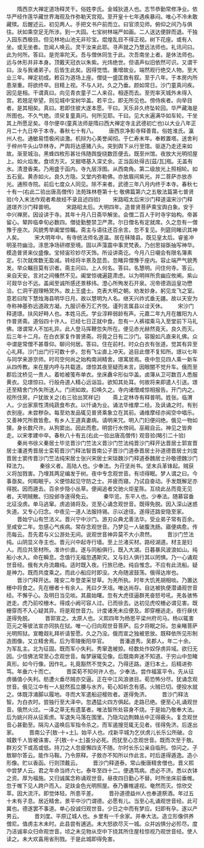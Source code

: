 <!-- { "loadSidebar": true } -->
　　隋西京大禅定道场释灵干。俗姓李氏。金城狄道人也。志节恭勤常修净业。依华严经作莲华藏世界海观及作弥勒天宫观。至开皇十七年遇疾暴闷。唯心不冷未敢藏殡。后醒述云。初见两人。手把文书户前而立。曰官须见师。俯仰之间乃与俱往。状如乘空足无所涉。到一大园。七宝树林端严如画。二人送达便辞而退。干独入园东西极目。但见林地山池无非珍宝。焜煌乱目不得正视。树下花座。或有人坐。或无坐者。忽闻人唤云。灵干汝来此耶。寻声就之乃慧远法师也。礼讯问曰。此为何所。答曰。是兜率陀天。吾与僧休同生于此。次吾南坐上者。是休法师也。远与休形并非本身。顶戴天冠衣以朱紫。光炜绝世。但语声似旧依然可识。又谓干曰。汝与我诸弟子。后皆生此矣。因得觉悟。重增故业。端然观行绝交人物。至大业三年。禅定初成。敕召为道场上座。僧徒一盛匡救有叙。至于八年。于本房内所患渐重。将欲终卒。目精上视。不与人对。久之乃垂。颜如常日。沙门童真问疾。因见是相。干谓真曰。向见青衣童子二人来召。相逐而去。至兜率天城外未得入宫。若翘足举望。则见城中宝树华盖。若平立。即无所见也。傍侍疾者。向举目者。是其相矣。真曰。若即住彼大遂本愿。干曰。天乐非久终坠轮回。华严藏海是所图也。不久气绝。须臾复童真问。何所见耶。干曰。见大水遍满华如车轮。干坐其上所愿足矣。寻尔便卒(童真法师是隋曰西大禅定寺主武德初亡也)以大业八年正月二十九日卒于本寺。春秋七十有八。
　　唐西京净影寺释善胄。俗姓淮氏。瀛州人也。通敏易悟极闲谈激。机辩为心美誉闻彻。于仁寿末年。奉敕置塔。送舍利于梓州牛头山华林寺。严舆将达感猪八头。突到舆下从行至馆。驱逐乃走还来如故。渐至城治。黑蜂四枚形甚壮伟随舆旋绕数匝便去。既至州馆。夜放大光明彻屋上。如火焰发。食顷方灭。又掘塔基入深丈余。正当函处得古[茲/瓦]瓶。无盖有水。清澄香美。乃用盛于函内。寺九层浮图。从西南角。第二级放光上照相轮。如五石瓮。黄赤如火。良久方隐。又堂内弥勒佛。亦放眉间紫光。并二菩萨亦放赤光。通照寺院。前后七度众人同见。除不来者。武德三年八月内终于本寺。春秋七十有一(右此二验出唐高僧传)
法苑珠林卷第十七
敬佛篇第六之五敬法篇第七普贤验(今入末法作观者希故经不录且述四验)
　　宋路昭太后宋沙门释道温宋沙门释道璟齐沙门释普明。
　　宋路昭太后。大明四年。造普贤菩萨乘宝舆白象。安于中兴禅房。因设讲于寺。其年十月八日斋毕解坐。会僧二百人于时寺宇始构。帝甚留心。辇跸临幸旬必数四。僧徒勤整禁卫严肃。尔日僧名有定就席。久之忽有一僧豫于座次。风貌秀举阖堂惊瞩。斋主与语往还百余言。忽不复见。列筵同睹识其神人矣。
　　宋大明年中。有寺统法师名道温。居在秣陵县。既见皇太后。睿鉴冲明圣符幽洽。涤思净场研襟至境。固以声藻震中事灵梵表。乃创思镕斲抽写神华。模造普贤来仪盛像。宝倾宙珍妙尽天饰。所设讲斋讫。今月八日嚫会有限名簿素定。引次就席数无盈减。转经将半景及昆吾。忽睹异僧豫于座内。容止端严气貌秀发。举众瞩目莫有识者。斋主问曰。上人何名。答曰。名慧明。问住何寺。答云。来自天安。言对之间儵然不见。阖堂惊魂遍筵肃虑。以为明祥所贲幽应攸阐。紫山可觌华台不远。盖闻至诚所感还景移纬。澄心所殉发石开泉。况帝德涵运皇功懋洽。仁洞干遐理畅冥外。故上王盛士。克表大明之朝。劝发妙身。躬见龙飞之室。意若曰陛下慧烛海县明华日月。故以慧明为人名。继天兴祚式垂无疆。故以天安为寺称神基弥远道政方凝。九服识泰万汇齐悦。谨列言属县以诠天休。
　　宋沙门释道璟。扶风好畤人也。本姓马氏。学业淳粹弱龄有声。元嘉二年九月在雒阳为人作普贤斋。道俗四十许人。已经七日正就中食。忽有一人裤褶乘马入至堂前下马礼佛。璟谓常人不加礼异。此人登马挥鞭忽失所在。便见赤光赫然竟天。良久而灭。后三年十二月。在白衣家复作普贤斋。将竟之日有二沙门。容服如凡直来礼佛。众中谓是常僧不甚尊仰。聊问何居。答曰。住在前村。时众白衣有张道。觉其有异至心礼拜。沙门出门行可数十步。忽有飞尘直上冲天。追目此僧不复知所。璟以七年与同学来游京师。时司空何尚之始构南涧精舍。璟寓居焉。夜中忽见四人乘一新车从四传教。来在屋内呼与共载道。璟惊其夜至疑而未言。因眼闇不觉升车。俄而至郡后沈桥见一贵人。着帢被笺布单衣。坐床纛伞形似华盖。卤簿从卫可数百人悉服黄衣。见璟惊曰。行般舟道人精心远诣旨。欲知其处耳。何故将来即遣人引送。璟还至精舍门外失所送人。门闭如故。扣唤久之。寺内诸僧咸惊相报告。开门内之。视所住房。户犹故关之(右三验出冥祥记)
　　斋上定林寺有释普明。姓张。临渭人。少出家禀性清纯蔬食布衣。以忏诵为业。诵法华维摩二经。及讽诵之时。有别衣别座。未尝秽杂。每至劝发品辄见普贤乘象立在其前。诵维摩经亦闻空中唱乐。又善神咒所救皆愈。有乡人王道真妻病。请明来咒。明入门妇便闷绝。俄见一物如狸。身长数尺许。从狗窦出。因此而愈。明尝行水傍祠。巫觋自云。神见之皆奔走。以宋孝建中卒。春秋八十有五(右此一验出唐高僧传)
观音验(略引二十验)
　　秦尚书徐义秦居士毕览晋沙门竺法义晋沙门竺法纯晋沙门释开达晋居士郭宣晋居士潘道秀晋居士栾荀晋沙门释法智晋南公子晋沙门道泰晋居士孙道德晋居士刘度晋居士窦传晋沙门竺法纯宋居士张兴宋居士宋琰魏沙门释道泰魏居士孙敬德魏沙门释法力。
　　秦徐义者。高陆人也。少奉法。为苻坚尚书。坚末兵革锋起。贼获义将加戮害。乃埋其两足编发于树。夜中专念观世音。有顷得眠。梦人谓之曰。今事亟矣。何暇眠乎。义便惊起见守防之士。并疲而寝。乃试自奋动。手发既解足亦得脱。因而遁去。百余步隐小丛草。便闻追者交驰火炬星陈。互绕此丛而竟无见者。天明贼散。归投邺寺遂得免云。
　　秦毕览。东平人也。少奉法。随慕容垂北征没虏。单马逃窜。虏追骑将及。览至心诵念观世音。既得免脱。因入深山迷惑失道。又专心归念。中夜见一道人法服持锡。示以途径。遂得还路安隐至家。
　　晋始宁山有竺法义。晋兴宁中沙门。游刃众典尤善法华。受业弟子常有百余。至咸安二年。忽感心气疾病。常存念观世音。乃梦见一人破腹洗肠。寤便病愈。传亮每云。吾先君与义公游处无间。说观世音神异莫不大小肃然。
　　晋沙门竺法纯。山阴显义寺主也。晋元兴中起寺行墙。至上兰渚买材。路经湖道。材主是妇人。而应共至材所。准许价直。遂与同船俱行。既入大湖。日暮暴风波浪如山。纯船小水入。命在瞬息。念值行无福忽遇斯灾。又与妇人俱行其以罔惧。乃一心诵观世音经。俄有大舟流趣纯。适时既入夜。行旅已绝。纯自惟念。不应有此流船。疑是神力。既而共度乘之。而此小船应时即没。大舟随波鼓荡。俄得达岸也。
　　晋沙门释开达。隆安二年登垄采甘草。为羌所执。时年大饥羌胡相啖。乃置达栅中将食之。先在栅者十有余人。羌曰夕烹俎。唯达尚存。自达被执便潜诵观世音经。不懈乎心。及明日当见啖。其晨始曙。忽有大虎径逼群羌奋怒号吼。羌各骇怖迸走。虎乃前咬栅木。得成小阙可容人过。已而徐去。达初见虎咬栅必谓见害。既栅穿而不入心疑其异。将是观世音力。计度诸羌未应便及。即穿栅逃走。夜行昼伏遂得免脱。
　　晋郭宣之。太原人也。义熙四年为杨思平梁州府司马。杨以辄害范元之等彼法宣亦同执在狱。唯一心归向观世音菩萨。后夕将眠之际。忽亲睹菩萨光明照狱。宣瞻觌礼拜祈请誓愿。久之乃没。俄而宣之独被恩放。既释依所见形制造图像。又立精舍焉。后为零陵衡阳卒官。
　　晋潘道秀。吴郡人。年二十余。为军乱主。北为征固。既而军小失利。秀窜逸被掠。经数处作奴俘虏异域。欲归无因。少信佛法常至心念观世音。每梦寐辄见像。后既南奔迷不知道。于穷山中忽睹真形。如今行像。因作礼。礼竟豁然不觉失之。乃得还路。遂归本土。后精进弥笃。年垂六十而亡。
　　晋栾荀不知何许人也。少奉法。尝作福富平令。先从征虏循值小失利。舫遭火垂尽贼亦交逼。正在中江风浪骇目。荀恐怖分尽。犹诵念观世音。俄见江中有一人挺然孤立腰与水齐。荀心知祈念有感。火贼已切。便投水就之。体既浮涌脚以履地。寻而大军遣船迎椄败者。遂得免济。
　　晋沙门释法智。为白衣时。尝独行至大泽中。忽遇猛火四方俱起。走路已绝。便至心礼诵观世音。俄然火过。一泽之草无有遗茎者。唯法智所处容身不烧。于是始乃敬奉大法。后为姚兴将从征索虏。军退失马落在围里。乃隐沟边荆棘丛中正得蔽头。复念观世音心甚勤至。隔沟人遥唤后军指令杀之。而军遏搜觅辄无见者。径得免济。后遂出家。
　　晋南公子[敖-十+土]。始平人也。戍新平城为乞伏虏儿长乐公所破。合城数千人皆被诛害。子[敖-十+土]虽分必死。而犹至心念观世音。既而次至于敖。群刃交下或高或低。持刀之人忽疲懈四支不随。尔时长乐公亲自临刑。惊问之。子敖聊尔答云。能作马鞍。乃令原释。子敖亦不知所以作此言。时后遂得遁逸。造小形像。贮以香函。行则顶戴云。
　　晋沙门释道泰。常山衡唐精舍僧也。晋义熙中尝梦人云。君之年命当终六七。泰年至四十二。便遇笃病。虑必不济。悉以衣钵之资。厚为福施。又归诚属念称诵观世音。昼夜四日勤心不替。时所坐床前垂帷。忽于帷下见人跨户而入。足趺金色光明照屋。泰乃褰帷遽视。奄然而灭。惊欣交萃。因大流汗。即觉体轻。所患平差。
　　晋孙道德益州人也奉道祭酒。年过五十未有子息。居近精舍。景平中沙门谓德。必愿有儿。当至心礼诵观世音经。此可冀也。德遂罢不事道。单心投诚归观世音。少日之中而有梦应。妇即有孕。遂以产男云。
　　晋刘度。平原辽城人也。乡里有一千余家。并奉大法。造立形像供养僧尼。值虏主木未时。此县尝有逋逃。未大怒欲尽灭一城。众并凶惧分必殄尽。度乃洁诚率众归命观世音。顷之未见物从空中下绕其所住屋柱惊视乃观世音经。使人读之。未大欢喜用省刑戮。于是此城即得免害。
